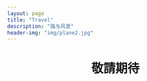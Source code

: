 ```yaml
---
layout: page
title: "Travel"
description: "路与风景"
header-img: "img/plane2.jpg"
---
```

# <center> 敬請期待 </center>
